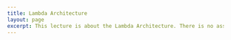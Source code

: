 ```yaml
---
title: Lambda Architecture
layout: page
excerpt: This lecture is about the Lambda Architecture. There is no assignment for the next session.
---
```


